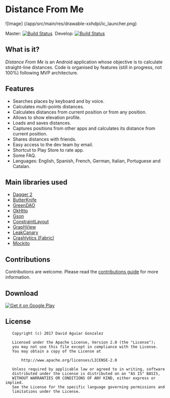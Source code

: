 # Distance From Me
![Image] (/app/src/main/res/drawable-xxhdpi/ic_launcher.png)

Master: [![Build Status](https://api.travis-ci.org/siempredelao/Distance-From-Me-Android.svg?branch=master)](https://travis-ci.org/siempredelao/Distance-From-Me-Android)
&nbsp;Develop: [![Build Status](https://api.travis-ci.org/siempredelao/Distance-From-Me-Android.svg?branch=develop)](https://travis-ci.org/siempredelao/Distance-From-Me-Android)

## What is it?
*Distance From Me* is an Android application whose objective is to calculate straight-line distances.
Code is organised by features (still in progress, not 100%) following MVP architecture.

## Features
* Searches places by keyboard and by voice.
* Calculates multi-points distances.
* Calculates distances from current position or from any position.
* Allows to show elevation profile.
* Loads and saves distances.
* Captures positions from other apps and calculates its distance from current position.
* Shares distances with friends.
* Easy access to the dev team by email.
* Shortcut to Play Store to rate app.
* Some FAQ.
* Languages: English, Spanish, French, German, Italian, Portuguese and Catalan.

## Main libraries used
* [Dagger 2](http://google.github.io/dagger/)
* [ButterKnife](http://jakewharton.github.io/butterknife)
* [GreenDAO](http://greenrobot.org/greendao/)
* [OkHttp](http://square.github.io/okhttp/)
* [Gson](https://github.com/google/gson)
* [ConstraintLayout](https://developer.android.com/training/constraint-layout/index.html)
* [GraphView](http://www.android-graphview.org/)
* [LeakCanary](https://github.com/square/leakcanary)
* [Crashlytics (Fabric)](https://fabric.io/kits/android/crashlytics)
* [Mockito](http://site.mockito.org/)

## Contributions
Contributions are welcome. Please read the [contributions guide](CONTRIBUTING.md) for more information. 

## Download
[![Get it on Google Play](https://developer.android.com/images/brand/en_generic_rgb_wo_60.png)](http://goo.gl/0IBHFN)

## License
```
   Copyright (c) 2017 David Aguiar Gonzalez

   Licensed under the Apache License, Version 2.0 (the "License");
   you may not use this file except in compliance with the License.
   You may obtain a copy of the License at

       http://www.apache.org/licenses/LICENSE-2.0

   Unless required by applicable law or agreed to in writing, software
   distributed under the License is distributed on an "AS IS" BASIS,
   WITHOUT WARRANTIES OR CONDITIONS OF ANY KIND, either express or implied.
   See the License for the specific language governing permissions and
   limitations under the License.
```